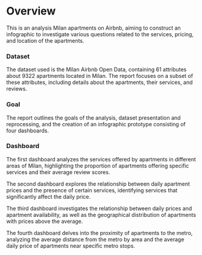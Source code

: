# Overview
This is an analysis Milan apartments on Airbnb, aiming to construct an infographic to investigate various questions related to the services, pricing, and location of the apartments.

### Dataset
The dataset used is the Milan Airbnb Open Data, containing 61 attributes about 9322 apartments located in Milan. The report focuses on a subset of these attributes, including details about the apartments, their services, and reviews.

### Goal
The report outlines the goals of the analysis, dataset presentation and reprocessing, and the creation of an infographic prototype consisting of four dashboards.

### Dashboard
The first dashboard analyzes the services offered by apartments in different areas of Milan, highlighting the proportion of apartments offering specific services and their average review scores.

The second dashboard explores the relationship between daily apartment prices and the presence of certain services, identifying services that significantly affect the daily price.

The third dashboard investigates the relationship between daily prices and apartment availability, as well as the geographical distribution of apartments with prices above the average.

The fourth dashboard delves into the proximity of apartments to the metro, analyzing the average distance from the metro by area and the average daily price of apartments near specific metro stops.
